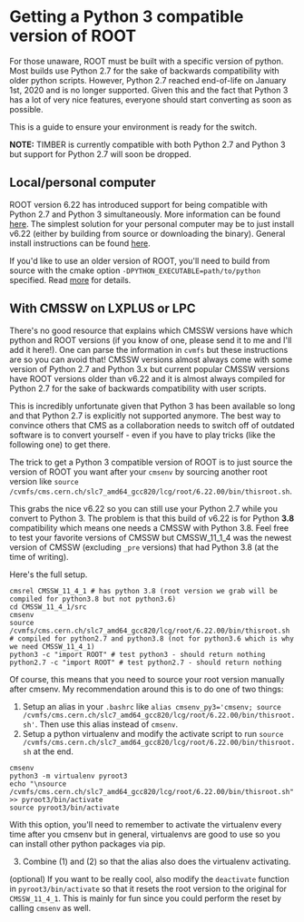 # Getting a Python 3 compatible version of ROOT

For those unaware, ROOT must be built with a specific version of python. Most builds use Python 2.7 
for the sake of backwards compatibility with older python scripts. However, Python 2.7 reached 
end-of-life on January 1st, 2020 and is no longer supported. Given this and the fact that 
Python 3 has a lot of very nice features, everyone should start converting as soon as possible.

This is a guide to ensure your environment is ready for the switch.

**NOTE:** TIMBER is currently compatible with both Python 2.7 and Python 3 but support for Python 2.7
will soon be dropped. 

## Local/personal computer

ROOT version 6.22 has introduced support for being compatible with Python 2.7 and Python 3 simultaneously.
More information can be found [here](https://root.cern/install/build_from_source/#root-python-and-pyroot).
The simplest solution for your personal computer may be to just install v6.22 (either by building from
source or downloading the binary). General install instructions can be found [here](https://root.cern/install/).

If you'd like to use an older version of ROOT, you'll need to build from source with the cmake option
`-DPYTHON_EXECUTABLE=path/to/python` specified. Read [more](https://root.cern/install/build_from_source/#root-python-and-pyroot) for details.

## With CMSSW on LXPLUS or LPC

There's no good resource that explains which CMSSW versions have which python and ROOT versions (if you know of one,
please send it to me and I'll add it here!). One can parse the information in `cvmfs` but these instructions are
so you can avoid that! CMSSW versions almost always come with some version of Python 2.7 and Python 3.x but 
current popular CMSSW versions have ROOT versions older than v6.22 and it is almost always compiled for Python 2.7 
for the sake of backwards compatibility with user scripts. 

This is incredibly unfortunate given that Python 3 has been available so long and that Python 2.7 is explicitly
not supported anymore. The best way to convince others that CMS as a collaboration needs to switch off of outdated
software is to convert yourself - even if you have to play tricks (like the following one) to get there.

The trick to get a Python 3 compatible version of ROOT is to just source the version of ROOT you want after your `cmsenv` by
sourcing another root version like `source /cvmfs/cms.cern.ch/slc7_amd64_gcc820/lcg/root/6.22.00/bin/thisroot.sh`.

This grabs the nice v6.22 so you can still use your Python 2.7 while you convert to Python 3. The problem is that this build of
v6.22 is for Python **3.8** compatibility which means one needs a CMSSW with Python 3.8. Feel free to test your favorite versions
of CMSSW but CMSSW_11_1_4 was the newest version of CMSSW (excluding `_pre` versions) that had Python 3.8 (at the time of writing). 

Here's the full setup.
```
cmsrel CMSSW_11_4_1 # has python 3.8 (root version we grab will be compiled for python3.8 but not python3.6)
cd CMSSW_11_4_1/src
cmsenv
source /cvmfs/cms.cern.ch/slc7_amd64_gcc820/lcg/root/6.22.00/bin/thisroot.sh # compiled for python2.7 and python3.8 (not for python3.6 which is why we need CMSSW_11_4_1)
python3 -c "import ROOT" # test python3 - should return nothing
python2.7 -c "import ROOT" # test python2.7 - should return nothing
```

Of course, this means that you need to source your root version manually after cmsenv. My recommendation around
this is to do one of two things:
1. Setup an alias in your `.bashrc` like `alias cmsenv_py3='cmsenv; source /cvmfs/cms.cern.ch/slc7_amd64_gcc820/lcg/root/6.22.00/bin/thisroot.sh'`.
Then use this alias instead of `cmsenv`.
2. Setup a python virtualenv and modify the activate script to run `source /cvmfs/cms.cern.ch/slc7_amd64_gcc820/lcg/root/6.22.00/bin/thisroot.sh`
at the end. 
```
cmsenv
python3 -m virtualenv pyroot3
echo "\nsource /cvmfs/cms.cern.ch/slc7_amd64_gcc820/lcg/root/6.22.00/bin/thisroot.sh" >> pyroot3/bin/activate
source pyroot3/bin/activate
```
With this option, you'll need to remember to activate the virtualenv every time after you cmsenv but in general,
virtualenvs are good to use so you can install other python packages via pip.

3. Combine (1) and (2) so that the alias also does the virtualenv activating.

(optional) If you want to be really cool, also modify the `deactivate` function in `pyroot3/bin/activate` so that it resets
the root version to the original for `CMSSW_11_4_1`. This is mainly for fun since you could perform the reset by calling `cmsenv`
as well.